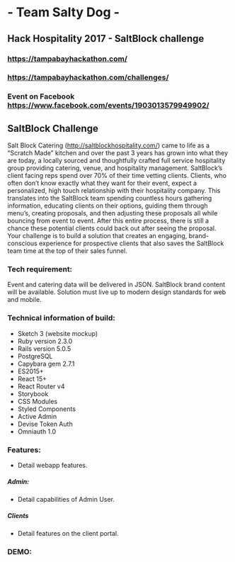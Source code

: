 # - Team Salty Dog -

## Hack Hospitality 2017 - SaltBlock challenge
### https://tampabayhackathon.com/
### https://tampabayhackathon.com/challenges/

### Event on Facebook https://www.facebook.com/events/1903013579949902/

## SaltBlock Challenge

Salt Block Catering (http://saltblockhospitality.com/) came to life as a “Scratch Made” kitchen and over the past 3 years has grown into what they are today, a locally sourced and thoughtfully crafted full service hospitality group providing catering, venue, and hospitality management.
SaltBlock’s client facing reps spend over 70% of their time vetting clients. Clients, who often don’t know exactly what they want for their event, expect a personalized, high touch relationship with their hospitality company. This translates into the SaltBlock team spending countless hours gathering information, educating clients on their options, guiding them through menu’s, creating proposals, and then adjusting these proposals all while bouncing from event to event. After this entire process, there is still a chance these potential clients could back out after seeing the proposal.
Your challenge is to build a solution that creates an engaging, brand-conscious experience for prospective clients that also saves the SaltBlock team time at the top of their sales funnel.

### Tech requirement:

Event and catering data will be delivered in JSON.
SaltBlock brand content will be available.
Solution must live up to modern design standards for web and mobile.

### Technical information of build:

- Sketch 3 (website mockup)
- Ruby version 2.3.0
- Rails version 5.0.5
- PostgreSQL
- Capybara gem 2.7.1
- ES2015+
- React 15+
- React Router v4
- Storybook
- CSS Modules
- Styled Components
- Active Admin
- Devise Token Auth
- Omniauth 1.0

### Features:

- Detail webapp features.

##### Admin:

- Detail capabilities of Admin User.

##### Clients

- Detail features on the client portal.


### DEMO:
